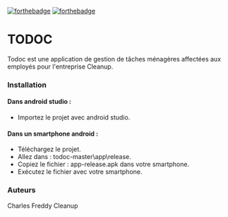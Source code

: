 [![forthebadge](https://forthebadge.com/images/badges/made-with-java.svg)](https://forthebadge.com)
[![forthebadge](https://forthebadge.com/images/badges/built-for-android.svg)](https://forthebadge.com)

# TODOC

Todoc est une application de gestion de tâches ménagères affectées aux employés pour l'entreprise Cleanup.

### Installation

#### Dans android studio :
- Importez le projet avec android studio.  
#### Dans un smartphone android :
- Téléchargez le projet.
- Allez dans : todoc-master\app\release.
- Copiez le fichier : app-release.apk dans votre smartphone.
- Exécutez le fichier avec votre smartphone.

### Auteurs
 Charles Freddy
 Cleanup
